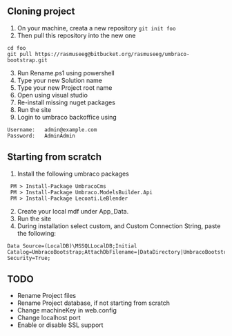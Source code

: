 ## Cloning project
1. On your machine, creata a new repository
`git init foo`
2. Then pull this repository into the new one
```
cd foo
git pull https://rasmuseeg@bitbucket.org/rasmuseeg/umbraco-bootstrap.git
``` 
3. Run Rename.ps1 using powershell
4. Type your new Solution name
5. Type your new Project root name
6. Open using visual studio
7. Re-install missing nuget packages
8. Run the site
9. Login to umbraco backoffice using
```
Username:   admin@example.com
Password:   AdminAdmin
```


## Starting from scratch 
1. Install the following umbraco packages
```
 PM > Install-Package UmbracoCms
 PM > Install-Package Umbraco.ModelsBuilder.Api
 PM > Install-Package Lecoati.LeBlender
```

2. Create your local mdf under App_Data.
3. Run the site
4. During installation select custom, and Custom Connection String, paste the following:
```
Data Source=(LocalDB)\MSSQLLocalDB;Initial Catalog=UmbracoBootstrap;AttachDbFilename=|DataDirectory|UmbracoBootstrap.mdf;Integrated Security=True;
```

## TODO

* Rename Project files
* Rename Project database, if not starting from scratch
* Change machineKey in web.config
* Change localhost port 
* Enable or disable SSL support